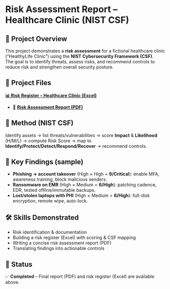 # Risk Assessment Report – Healthcare Clinic (NIST CSF)



## 📌 Project Overview
This project demonstrates a **risk assessment** for a fictional healthcare clinic (“HealthyLife Clinic”) using the **NIST Cybersecurity Framework (CSF)**.  
The goal is to identify threats, assess risks, and recommend controls to reduce risk and strengthen overall security posture.

## 📂 Project Files
**[📊 Risk Register – Healthcare Clinic (Excel)](./Risk_Register_Healthcare_Clinic.xlsx)**
- 📄 **[Risk Assessment Report (PDF)](https://github.com/mhamadii/risk-assessment-healthcare/blob/main/Healthcare_Risk_Assessment_Report.pdf)**

## 🧭 Method (NIST CSF)
Identify assets → list threats/vulnerabilities → score **Impact** & **Likelihood** (H/M/L) → compute Risk Score → map to **Identify/Protect/Detect/Respond/Recover** → recommend controls.

## 🔎 Key Findings (sample)
- **Phishing → account takeover** (High × High = **9/Critical**): enable MFA, awareness training, block malicious senders.  
- **Ransomware on EMR** (High × Medium = **6/High**): patching cadence, EDR, tested offline/immutable backups.  
- **Lost/stolen laptops with PHI** (High × Medium = **6/High**): full-disk encryption, remote wipe, auto-lock.

## 🛠️ Skills Demonstrated
- Risk identification & documentation  
- Building a risk register (Excel) with scoring & CSF mapping  
- Writing a concise risk assessment report (PDF)  
- Translating findings into actionable controls

## 🏁 Status
✅ **Completed** – Final report (PDF) and risk register (Excel) are available above.
